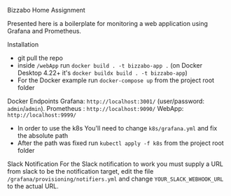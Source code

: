 Bizzabo Home Assignment

Presented here is a boilerplate for monitoring a web application using Grafana and Prometheus.

Installation

* git pull the repo
* inside `/webApp` run `docker build . -t bizzabo-app .` (on Docker Desktop 4.22+ it's `docker buildx build . -t bizzabo-app`)
* For the Docker example run `docker-compose up` from the project root folder

Docker Endpoints
Grafana: `http://localhost:3001/` (user/password: `admin`/`admin`).
Prometheus : `http://localhost:9090/`
WebApp: `http://localhost:9999/`

* In order to use the k8s You'll need to change `k8s/grafana.yml` and fix the absolute path
* After the path was fixed run `kubectl apply -f k8s` from the project root folder

Slack Notification
For the Slack notification to work you must supply a URL from slack to be the notification target, edit the file `/grafana/provisioning/notifiers.yml` and change `YOUR_SLACK_WEBHOOK_URL` to the actual URL.

